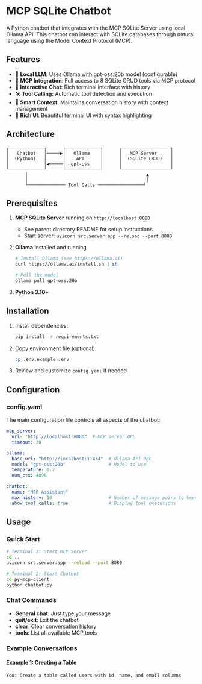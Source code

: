 # MCP SQLite Chatbot

A Python chatbot that integrates with the MCP SQLite Server using local Ollama API. This chatbot can interact with SQLite databases through natural language using the Model Context Protocol (MCP).

## Features

- 🤖 **Local LLM**: Uses Ollama with gpt-oss:20b model (configurable)
- 🔧 **MCP Integration**: Full access to 8 SQLite CRUD tools via MCP protocol
- 💬 **Interactive Chat**: Rich terminal interface with history
- 🛠️ **Tool Calling**: Automatic tool detection and execution
- 📝 **Smart Context**: Maintains conversation history with context management
- 🎨 **Rich UI**: Beautiful terminal UI with syntax highlighting

## Architecture

```
┌─────────────┐      ┌─────────────┐      ┌──────────────────┐
│   Chatbot   │─────▶│   Ollama    │      │   MCP Server     │
│  (Python)   │      │    API      │      │  (SQLite CRUD)   │
│             │◀─────│  gpt-oss    │      │                  │
└─────────────┘      └─────────────┘      └──────────────────┘
       │                                            ▲
       │                                            │
       └────────────── Tool Calls ─────────────────┘
```

## Prerequisites

1. **MCP SQLite Server** running on `http://localhost:8080`
   - See parent directory README for setup instructions
   - Start server: `uvicorn src.server:app --reload --port 8080`

2. **Ollama** installed and running
   ```bash
   # Install Ollama (see https://ollama.ai)
   curl https://ollama.ai/install.sh | sh

   # Pull the model
   ollama pull gpt-oss:20b
   ```

3. **Python 3.10+**

## Installation

1. Install dependencies:
   ```bash
   pip install -r requirements.txt
   ```

2. Copy environment file (optional):
   ```bash
   cp .env.example .env
   ```

3. Review and customize `config.yaml` if needed

## Configuration

### config.yaml

The main configuration file controls all aspects of the chatbot:

```yaml
mcp_server:
  url: "http://localhost:8080"  # MCP server URL
  timeout: 30

ollama:
  base_url: "http://localhost:11434"  # Ollama API URL
  model: "gpt-oss:20b"                # Model to use
  temperature: 0.7
  num_ctx: 4096

chatbot:
  name: "MCP Assistant"
  max_history: 10                     # Number of message pairs to keep
  show_tool_calls: true               # Display tool executions
```

## Usage

### Quick Start

```bash
# Terminal 1: Start MCP Server
cd ..
uvicorn src.server:app --reload --port 8080

# Terminal 2: Start Chatbot
cd py-mcp-client
python chatbot.py
```

### Chat Commands

- **General chat**: Just type your message
- **quit/exit**: Exit the chatbot
- **clear**: Clear conversation history
- **tools**: List all available MCP tools

### Example Conversations

#### Example 1: Creating a Table

```
You: Create a table called users with id, name, and email columns